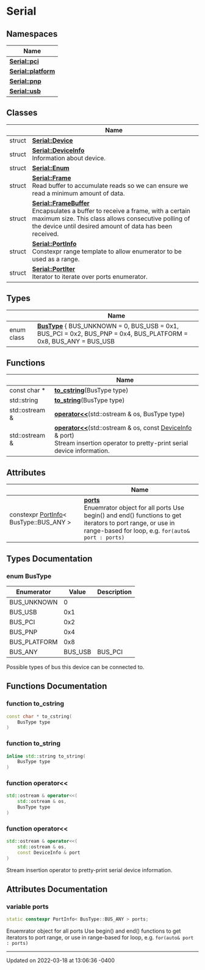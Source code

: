 # Serial


## Namespaces

| Name           |
| -------------- |
| **[Serial::pci](namespace_serial_1_1pci.md)**  |
| **[Serial::platform](namespace_serial_1_1platform.md)**  |
| **[Serial::pnp](namespace_serial_1_1pnp.md)**  |
| **[Serial::usb](namespace_serial_1_1usb.md)**  |

## Classes

|                | Name           |
| -------------- | -------------- |
| struct | **[Serial::Device](struct_serial_1_1_device.md)**  |
| struct | **[Serial::DeviceInfo](struct_serial_1_1_device_info.md)** <br>Information about device.  |
| struct | **[Serial::Enum](struct_serial_1_1_enum.md)**  |
| struct | **[Serial::Frame](struct_serial_1_1_frame.md)** <br>Read buffer to accumulate reads so we can ensure we read a minimum amount of data.  |
| struct | **[Serial::FrameBuffer](struct_serial_1_1_frame_buffer.md)** <br>Encapsulates a buffer to receive a frame, with a certain maximum size. This class allows consecutive polling of the device until desired amount of data has been received.  |
| struct | **[Serial::PortInfo](struct_serial_1_1_port_info.md)** <br>Constexpr range template to allow enumerator to be used as a range.  |
| struct | **[Serial::PortIter](struct_serial_1_1_port_iter.md)** <br>Iterator to iterate over ports enumerator.  |

## Types

|                | Name           |
| -------------- | -------------- |
| enum class| **[BusType](namespace_serial.md#enum-bustype)** { BUS_UNKNOWN = 0, BUS_USB = 0x1, BUS_PCI = 0x2, BUS_PNP = 0x4, BUS_PLATFORM = 0x8, BUS_ANY = BUS_USB | BUS_PCI | BUS_PNP | BUS_PLATFORM}<br>Possible types of bus this device can be connected to.  |

## Functions

|                | Name           |
| -------------- | -------------- |
| const char * | **[to_cstring](namespace_serial.md#function-to-cstring)**(BusType type) |
| std::string | **[to_string](namespace_serial.md#function-to-string)**(BusType type) |
| std::ostream & | **[operator<<](namespace_serial.md#function-operator<<)**(std::ostream & os, BusType type) |
| std::ostream & | **[operator<<](namespace_serial.md#function-operator<<)**(std::ostream & os, const [DeviceInfo](struct_serial_1_1_device_info.md) & port)<br>Stream insertion operator to pretty-print serial device information.  |

## Attributes

|                | Name           |
| -------------- | -------------- |
| constexpr [PortInfo](struct_serial_1_1_port_info.md)< BusType::BUS_ANY > | **[ports](namespace_serial.md#variable-ports)** <br>Enuemrator object for all ports Use begin() and end() functions to get iterators to port range, or use in range-based for loop, e.g. `for(auto& port : ports)` |

## Types Documentation

### enum BusType

| Enumerator | Value | Description |
| ---------- | ----- | ----------- |
| BUS_UNKNOWN | 0|   |
| BUS_USB | 0x1|   |
| BUS_PCI | 0x2|   |
| BUS_PNP | 0x4|   |
| BUS_PLATFORM | 0x8|   |
| BUS_ANY | BUS_USB | BUS_PCI | BUS_PNP | BUS_PLATFORM|   |



Possible types of bus this device can be connected to. 


## Functions Documentation

### function to_cstring

```cpp
const char * to_cstring(
    BusType type
)
```


### function to_string

```cpp
inline std::string to_string(
    BusType type
)
```


### function operator<<

```cpp
std::ostream & operator<<(
    std::ostream & os,
    BusType type
)
```


### function operator<<

```cpp
std::ostream & operator<<(
    std::ostream & os,
    const DeviceInfo & port
)
```

Stream insertion operator to pretty-print serial device information. 


## Attributes Documentation

### variable ports

```cpp
static constexpr PortInfo< BusType::BUS_ANY > ports;
```

Enuemrator object for all ports Use begin() and end() functions to get iterators to port range, or use in range-based for loop, e.g. `for(auto& port : ports)`




-------------------------------

Updated on 2022-03-18 at 13:06:36 -0400